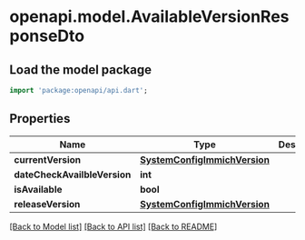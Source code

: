 # openapi.model.AvailableVersionResponseDto

## Load the model package
```dart
import 'package:openapi/api.dart';
```

## Properties
Name | Type | Description | Notes
------------ | ------------- | ------------- | -------------
**currentVersion** | [**SystemConfigImmichVersion**](SystemConfigImmichVersion.md) |  | 
**dateCheckAvailbleVersion** | **int** |  | 
**isAvailable** | **bool** |  | 
**releaseVersion** | [**SystemConfigImmichVersion**](SystemConfigImmichVersion.md) |  | 

[[Back to Model list]](../README.md#documentation-for-models) [[Back to API list]](../README.md#documentation-for-api-endpoints) [[Back to README]](../README.md)


